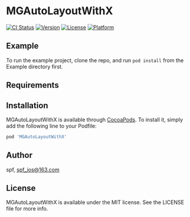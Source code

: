 # MGAutoLayoutWithX

[![CI Status](http://img.shields.io/travis/spf/MGAutoLayoutWithX.svg?style=flat)](https://travis-ci.org/spf/MGAutoLayoutWithX)
[![Version](https://img.shields.io/cocoapods/v/MGAutoLayoutWithX.svg?style=flat)](http://cocoapods.org/pods/MGAutoLayoutWithX)
[![License](https://img.shields.io/cocoapods/l/MGAutoLayoutWithX.svg?style=flat)](http://cocoapods.org/pods/MGAutoLayoutWithX)
[![Platform](https://img.shields.io/cocoapods/p/MGAutoLayoutWithX.svg?style=flat)](http://cocoapods.org/pods/MGAutoLayoutWithX)

## Example

To run the example project, clone the repo, and run `pod install` from the Example directory first.

## Requirements

## Installation

MGAutoLayoutWithX is available through [CocoaPods](http://cocoapods.org). To install
it, simply add the following line to your Podfile:

```ruby
pod 'MGAutoLayoutWithX'
```

## Author

spf, spf_ios@163.com

## License

MGAutoLayoutWithX is available under the MIT license. See the LICENSE file for more info.

